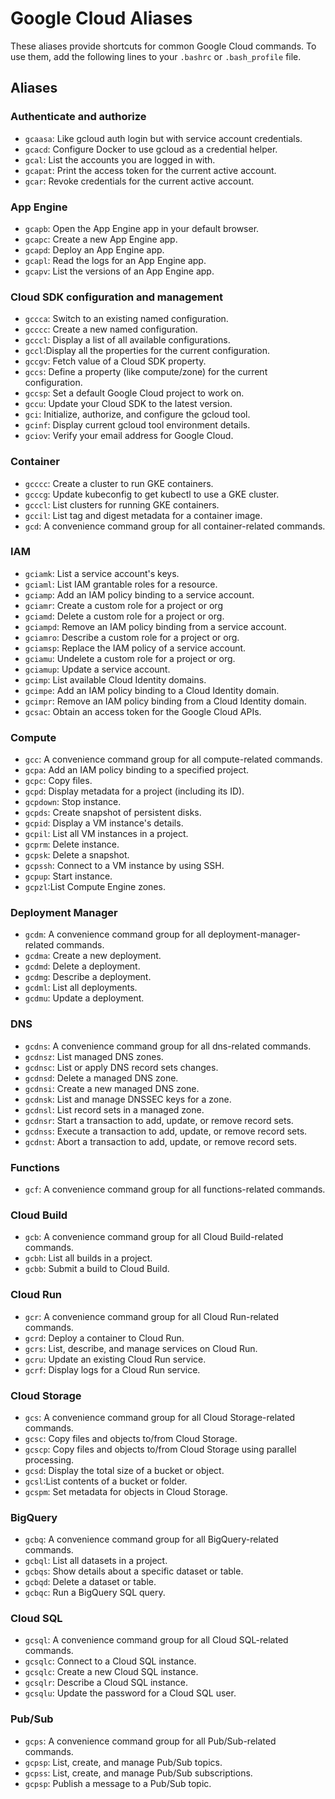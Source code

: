 # Google Cloud Aliases

These aliases provide shortcuts for common Google Cloud commands. To use them, add the following lines to your `.bashrc` or `.bash_profile` file.

## Aliases

### Authenticate and authorize

- `gcaasa`: Like gcloud auth login but with service account credentials.
- `gcacd`: Configure Docker to use gcloud as a credential helper.
- `gcal`: List the accounts you are logged in with.
- `gcapat`: Print the access token for the current active account.
- `gcar`: Revoke credentials for the current active account.

### App Engine

- `gcapb`: Open the App Engine app in your default browser.
- `gcapc`: Create a new App Engine app.
- `gcapd`: Deploy an App Engine app.
- `gcapl`: Read the logs for an App Engine app.
- `gcapv`: List the versions of an App Engine app.

### Cloud SDK configuration and management

- `gccca`: Switch to an existing named configuration.
- `gcccc`: Create a new named configuration.
- `gcccl`: Display a list of all available configurations.
- `gccl`:Display all the properties for the current configuration.
- `gccgv`: Fetch value of a Cloud SDK property.
- `gccs`: Define a property (like compute/zone) for the current configuration.
- `gccsp`: Set a default Google Cloud project to work on.
- `gccu`: Update your Cloud SDK to the latest version.
- `gci`: Initialize, authorize, and configure the gcloud tool.
- `gcinf`: Display current gcloud tool environment details.
- `gciov`: Verify your email address for Google Cloud.

### Container

- `gcccc`: Create a cluster to run GKE containers.
- `gcccg`: Update kubeconfig to get kubectl to use a GKE cluster.
- `gcccl`: List clusters for running GKE containers.
- `gccil`: List tag and digest metadata for a container image.
- `gcd`: A convenience command group for all container-related commands.

### IAM

- `gciamk`: List a service account's keys.
- `gciaml`: List IAM grantable roles for a resource.
- `gciamp`: Add an IAM policy binding to a service account.
- `gciamr`: Create a custom role for a project or org
- `gciamd`: Delete a custom role for a project or org.
- `gciampd`: Remove an IAM policy binding from a service account.
- `gciamro`: Describe a custom role for a project or org.
- `gciamsp`: Replace the IAM policy of a service account.
- `gciamu`: Undelete a custom role for a project or org.
- `gciamup`: Update a service account.
- `gcimp`: List available Cloud Identity domains.
- `gcimpe`: Add an IAM policy binding to a Cloud Identity domain.
- `gcimpr`: Remove an IAM policy binding from a Cloud Identity domain.
- `gcsac`: Obtain an access token for the Google Cloud APIs.

### Compute

- `gcc`: A convenience command group for all compute-related commands.
- `gcpa`: Add an IAM policy binding to a specified project.
- `gcpc`: Copy files.
- `gcpd`: Display metadata for a project (including its ID).
- `gcpdown`: Stop instance.
- `gcpds`: Create snapshot of persistent disks.
- `gcpid`: Display a VM instance's details.
- `gcpil`: List all VM instances in a project.
- `gcprm`: Delete instance.
- `gcpsk`: Delete a snapshot.
- `gcpssh`: Connect to a VM instance by using SSH.
- `gcpup`: Start instance.
- `gcpzl`:List Compute Engine zones.

### Deployment Manager

- `gcdm`: A convenience command group for all deployment-manager-related commands.
- `gcdma`: Create a new deployment.
- `gcdmd`: Delete a deployment.
- `gcdmg`: Describe a deployment.
- `gcdml`: List all deployments.
- `gcdmu`: Update a deployment.

### DNS

- `gcdns`: A convenience command group for all dns-related commands.
- `gcdnsz`: List managed DNS zones.
- `gcdnsc`: List or apply DNS record sets changes.
- `gcdnsd`: Delete a managed DNS zone.
- `gcdnsi`: Create a new managed DNS zone.
- `gcdnsk`: List and manage DNSSEC keys for a zone.
- `gcdnsl`: List record sets in a managed zone.
- `gcdnsr`: Start a transaction to add, update, or remove record sets.
- `gcdnss`: Execute a transaction to add, update, or remove record sets.
- `gcdnst`: Abort a transaction to add, update, or remove record sets.

### Functions

- `gcf`: A convenience command group for all functions-related commands.

### Cloud Build

- `gcb`: A convenience command group for all Cloud Build-related commands.
- `gcbh`: List all builds in a project.
- `gcbb`: Submit a build to Cloud Build.

### Cloud Run

- `gcr`: A convenience command group for all Cloud Run-related commands.
- `gcrd`: Deploy a container to Cloud Run.
- `gcrs`: List, describe, and manage services on Cloud Run.
- `gcru`: Update an existing Cloud Run service.
- `gcrf`: Display logs for a Cloud Run service.

### Cloud Storage

- `gcs`: A convenience command group for all Cloud Storage-related commands.
- `gcsc`: Copy files and objects to/from Cloud Storage.
- `gcscp`: Copy files and objects to/from Cloud Storage using parallel processing.
- `gcsd`: Display the total size of a bucket or object.
- `gcsl`:List contents of a bucket or folder.
- `gcspm`: Set metadata for objects in Cloud Storage.

### BigQuery

- `gcbq`: A convenience command group for all BigQuery-related commands.
- `gcbql`: List all datasets in a project.
- `gcbqs`: Show details about a specific dataset or table.
- `gcbqd`: Delete a dataset or table.
- `gcbqc`: Run a BigQuery SQL query.

### Cloud SQL

- `gcsql`: A convenience command group for all Cloud SQL-related commands.
- `gcsqlc`: Connect to a Cloud SQL instance.
- `gcsqlc`: Create a new Cloud SQL instance.
- `gcsqlr`: Describe a Cloud SQL instance.
- `gcsqlu`: Update the password for a Cloud SQL user.

### Pub/Sub

- `gcps`: A convenience command group for all Pub/Sub-related commands.
- `gcpsp`: List, create, and manage Pub/Sub topics.
- `gcpss`: List, create, and manage Pub/Sub subscriptions.
- `gcpsp`: Publish a message to a Pub/Sub topic.
